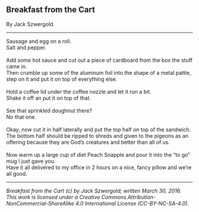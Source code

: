 ## Breakfast from the Cart

By Jack Szwergold

***

Sausage and egg on a roll.<br />
Salt and pepper.<br />
<br />
Add some hot sauce and cut out a piece of cardboard from the box the stuff came in.<br />
Then crumble up some of the aluminum foil into the shape of a metal pattie, step on it and put it on top of everything else.<br />
<br />
Hold a coffee lid under the coffee nozzle and let it run a bit.<br />
Shake it off an put it on top of that.<br />
<br />
See that sprinkled doughnut there?<br />
No that one.<br />
<br />
Okay, now cut it in half laterally and put the top half on top of the sandwich.<br />
The bottom half should be ripped to shreds and given to the pigeons as an offering because they are God’s creatures and better than all of us.<br />
<br />
Now warm up a large cup of diet Peach Snapple and pour it into the “to go” mug I just gave you.<br />
Have it all delivered to my office in 2 hours on a nice, fancy pillow and we’re all good.

***

*Breakfast from the Cart (c) by Jack Szwergold; written March 30, 2016. This work is licensed under a Creative Commons Attribution-NonCommercial-ShareAlike 4.0 International License (CC-BY-NC-SA-4.0).*